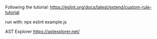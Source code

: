 Following the tutorial:
https://eslint.org/docs/latest/extend/custom-rule-tutorial


run with:
npx eslint example.js

AST Explorer
https://astexplorer.net/
